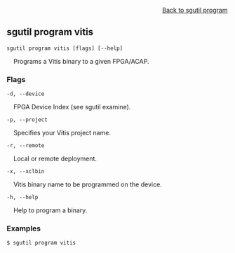 <div id="readme" class="Box-body readme blob js-code-block-container">
<article class="markdown-body entry-content p-3 p-md-6" itemprop="text">
<p align="right">
<a href="https://github.com/fpgasystems/sgrt/blob/main/cli/manual/sgutil-program.md#sgutil-program">Back to sgutil program</a>
</p>

## sgutil program vitis

<code>sgutil program vitis [flags] [--help]</code>
<p>
  &nbsp; &nbsp; Programs a Vitis binary to a given FPGA/ACAP.
</p>

### Flags
<code>-d, --device <string></code>
<p>
  &nbsp; &nbsp; FPGA Device Index (see sgutil examine).
</p>

<code>-p, --project <string></code>
<p>
  &nbsp; &nbsp; Specifies your Vitis project name.
</p>

<code>-r, --remote <string></code>
<p>
  &nbsp; &nbsp; Local or remote deployment.
</p>

<code>-x, --xclbin <string></code>
<p>
  &nbsp; &nbsp; Vitis binary name to be programmed on the device.
</p>

<code>-h, --help <string></code>
<p>
  &nbsp; &nbsp; Help to program a binary.
</p>

### Examples
```
$ sgutil program vitis
```